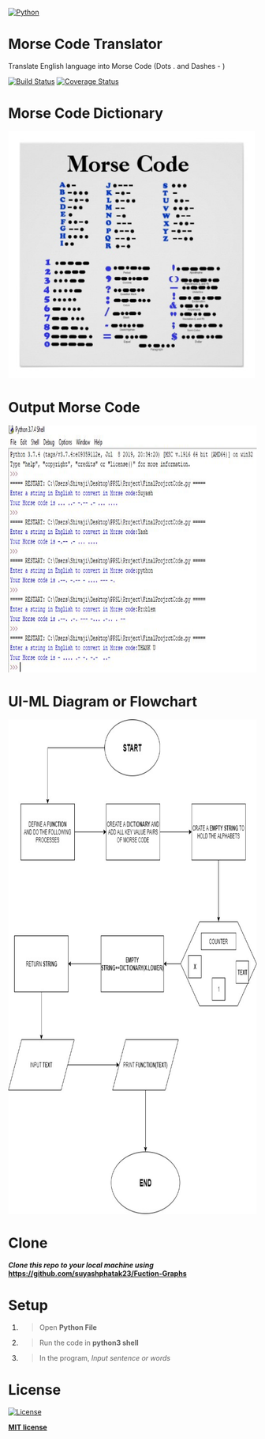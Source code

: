 <a href="https://python.org"><img src="https://www.python.org/static/community_logos/python-logo-master-v3-TM.png" title="Numpy" width="500px" height="200px" alt="Python"></a>


# Morse Code Translator

Translate English language into Morse Code (Dots . and Dashes - )
 
[![Build Status](http://img.shields.io/travis/badges/badgerbadgerbadger.svg?style=flat-square)](https://travis-ci.org/badges/badgerbadgerbadger)
[![Coverage Status](http://img.shields.io/coveralls/badges/badgerbadgerbadger.svg?style=flat-square)](https://coveralls.io/r/badges/badgerbadgerbadger)

# Morse Code Dictionary

<img src="https://github.com/suyashphatak23/Morse-Code-Translator/blob/master/Images/morse%20code.jpg" title="Morse Code" width="500px" height="500px" alt="MorseCode Dictionary">

# Output Morse Code

<img src="https://github.com/suyashphatak23/Morse-Code-Translator/blob/master/Images/FinalProjectOutput.JPG" title="Output" width="1200px" height="500px" alt="Output">

# UI-ML Diagram or Flowchart

<img src="https://github.com/suyashphatak23/Morse-Code-Translator/blob/master/Images/Project%20Flowchart.jpg" title="Flowchart" width="1200px" height="1000px" alt="Flowchart">

# Clone

***Clone this repo to your local machine using*** **https://github.com/suyashphatak23/Fuction-Graphs**

# Setup

1. > Open **Python File**

2. > Run the code in **python3 shell**

3. > In the program, *Input sentence or words*


# License

[![License](http://img.shields.io/:license-mit-blue.svg?style=flat-square)](http://badges.mit-license.org)

**[MIT license](http://opensource.org/licenses/mit-license.php)**
